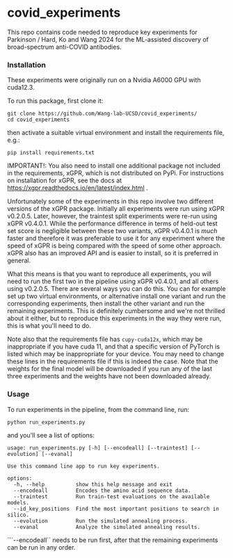 # covid_experiments

This repo contains code needed to reproduce key experiments for Parkinson / Hard, Ko and Wang 2024 for the ML-assisted discovery of broad-spectrum anti-COVID antibodies.

### Installation

These experiments were originally run on a Nvidia A6000 GPU with cuda12.3.

To run this package, first clone it:
```
git clone https://github.com/Wang-lab-UCSD/covid_experiments/
cd covid_experiments
```

then activate a suitable virtual environment and install the requirements file, e.g.:
```
pip install requirements.txt
```
IMPORTANT!: You also need to install one additional package not included in the requirements,
xGPR, which is not distributed on PyPi. For instructions on installation for xGPR, see the docs at
https://xgpr.readthedocs.io/en/latest/index.html .

Unfortunately some of the experiments in this repo involve two different versions of the xGPR
package. Initially all experiments were run using xGPR v0.2.0.5. Later, however, the traintest split
experiments were re-run using xGPR v0.4.0.1. While the performance difference in terms of held-out
test set score is negligible between these two variants, xGPR v0.4.0.1 is *much* faster and therefore
it was preferable to use it for any experiment where the speed of xGPR is being compared with the
speed of some other approach. xGPR also has an improved API and is easier to install, so it is
preferred in general.

What this means is that you want to reproduce all experiments, you will need to run the first two
in the pipeline using xGPR v0.4.0.1, and all others using v0.2.0.5. There are several ways you can
do this. You can for example set up two virtual environments, or alternative install one variant and
run the corresponding experiments, then install the other variant and run the remaining experiments.
This is definitely cumbersome and we're not thrilled about it either, but to reproduce this experiments in
the way they were run, this is what you'll need to do.

Note also that the requirements file has ```cupy-cuda12x```, which may be inappropriate if you
have cuda 11, and that a specific version of PyTorch is listed which may be inappropriate for
your device. You may need to change these lines in the requirements file if this is indeed the
case. Note that the weights for the final model will be downloaded if you run any of the
last three experiments and the weights have not been downloaded already.

### Usage

To run experiments in the pipeline, from the command line, run:
```
python run_experiments.py
```

and you'll see a list of options:
```
usage: run_experiments.py [-h] [--encodeall] [--traintest] [--evolution] [--evanal]              
                                                                                                                
Use this command line app to run key experiments.

options:
  -h, --help          show this help message and exit
  --encodeall         Encodes the amino acid sequence data.
  --traintest         Run train-test evaluations on the available models.
  --id_key_positions  Find the most important positions to search in silico.
  --evolution         Run the simulated annealing process.
  --evanal            Analyze the simulated annealing results.
```

```--encodeall`` needs to be run first, after that the remaining experiments can be run in any order.
